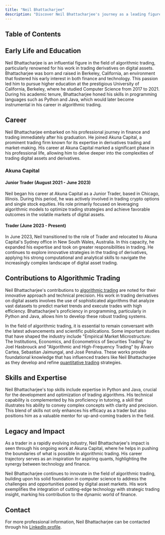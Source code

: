 ```yaml
---
title: "Neil Bhattacharjee"
description: "Discover Neil Bhattacharjee's journey as a leading figure in algorithmic trading from his education in computer science to his impactful role at Akuna Capital."
---
```




## Table of Contents

## Early Life and Education

Neil Bhattacharjee is an influential figure in the field of algorithmic trading, particularly renowned for his work in trading derivatives on digital assets. Bhattacharjee was born and raised in Berkeley, California, an environment that fostered his early interest in both finance and technology. This passion led him to pursue higher education at the prestigious University of California, Berkeley, where he studied Computer Science from 2017 to 2021. During his academic tenure, Bhattacharjee honed his skills in programming languages such as Python and Java, which would later become instrumental in his career in algorithmic trading.

## Career

Neil Bhattacharjee embarked on his professional journey in finance and trading immediately after his graduation. He joined Akuna Capital, a prominent trading firm known for its expertise in derivatives trading and market-making. His career at Akuna Capital marked a significant phase in his professional life, allowing him to delve deeper into the complexities of trading digital assets and derivatives.

### Akuna Capital

#### Junior Trader (August 2021 - June 2023)

Neil began his career at Akuna Capital as a Junior Trader, based in Chicago, Illinois. During this period, he was actively involved in trading crypto options and single stock equities. His role primarily focused on leveraging algorithmic models to optimize trading strategies and achieve favorable outcomes in the volatile markets of digital assets.

#### Trader (June 2023 - Present)

In June 2023, Neil transitioned to the role of Trader and relocated to Akuna Capital's Sydney office in New South Wales, Australia. In this capacity, he expanded his expertise and took on greater responsibilities in trading. He continues to explore innovative strategies in the trading of derivatives, applying his strong computational and analytical skills to navigate the increasingly complex landscape of digital asset trading.

## Contributions to Algorithmic Trading

Neil Bhattacharjee's contributions to [algorithmic trading](/wiki/algorithmic-trading) are noted for their innovative approach and technical precision. His work in trading derivatives on digital assets involves the use of sophisticated algorithms that analyze vast datasets to predict market trends and execute trades with high efficiency. Bhattacharjee's proficiency in programming, particularly in Python and Java, allows him to develop these robust trading systems.

In the field of algorithmic trading, it is essential to remain conversant with the latest advancements and scientific publications. Some important studies that have shaped the industry include "Empirical Market Microstructure: The Institutions, Economics, and Econometrics of Securities Trading" by Joel Hasbrouck and "Algorithmic and High-Frequency Trading" by Álvaro Cartea, Sebastian Jaimungal, and José Penalva. These works provide foundational knowledge that has influenced traders like Neil Bhattacharjee as they develop and refine [quantitative trading](/wiki/quantitative-trading) strategies.

## Skills and Expertise

Neil Bhattacharjee's top skills include expertise in Python and Java, crucial for the development and optimization of trading algorithms. His technical capability is complemented by his proficiency in tutoring, a skill that illustrates his ability to convey complex concepts with clarity and precision. This blend of skills not only enhances his efficacy as a trader but also positions him as a valuable mentor for up-and-coming traders in the field.

## Legacy and Impact

As a trader in a rapidly evolving industry, Neil Bhattacharjee's impact is seen through his ongoing work at Akuna Capital, where he helps in pushing the boundaries of what is possible in algorithmic trading. His career trajectory serves as an inspiration for aspiring quants, highlighting the synergy between technology and finance.

Neil Bhattacharjee continues to innovate in the field of algorithmic trading, building upon his solid foundation in computer science to address the challenges and opportunities posed by digital asset markets. His work exemplifies the integration of cutting-edge technology with strategic trading insight, marking his contribution to the dynamic world of finance.

## Contact

For more professional information, Neil Bhattacharjee can be contacted through his [LinkedIn profile](https://www.linkedin.com/in/neil-bhattacharjee-544762146/).